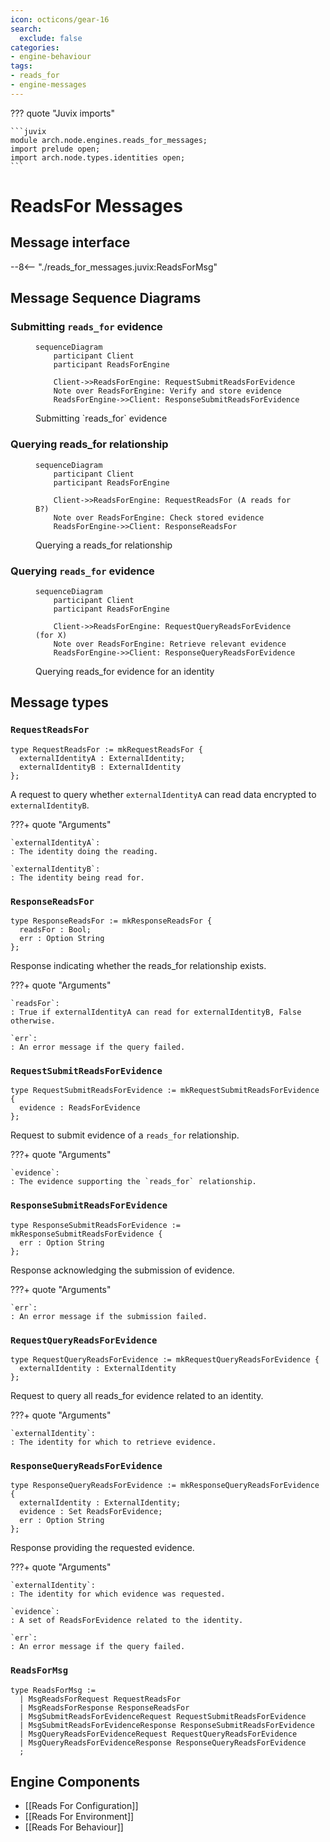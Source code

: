 ```yaml
---
icon: octicons/gear-16
search:
  exclude: false
categories:
- engine-behaviour
tags:
- reads_for
- engine-messages
---
```


??? quote "Juvix imports"

    ```juvix
    module arch.node.engines.reads_for_messages;
    import prelude open;
    import arch.node.types.identities open;
    ```

# ReadsFor Messages

## Message interface

--8<-- "./reads_for_messages.juvix:ReadsForMsg"

## Message Sequence Diagrams

### Submitting `reads_for` evidence

<!-- --8<-- [start:message-sequence-diagram-submit] -->
<figure markdown="span">

```mermaid
sequenceDiagram
    participant Client
    participant ReadsForEngine

    Client->>ReadsForEngine: RequestSubmitReadsForEvidence
    Note over ReadsForEngine: Verify and store evidence
    ReadsForEngine->>Client: ResponseSubmitReadsForEvidence
```

<figcaption markdown="span">
Submitting `reads_for` evidence
</figcaption>
</figure>
<!-- --8<-- [end:message-sequence-diagram-submit] -->

### Querying reads_for relationship

<!-- --8<-- [start:message-sequence-diagram-query-relationship] -->
<figure markdown="span">

```mermaid
sequenceDiagram
    participant Client
    participant ReadsForEngine

    Client->>ReadsForEngine: RequestReadsFor (A reads for B?)
    Note over ReadsForEngine: Check stored evidence
    ReadsForEngine->>Client: ResponseReadsFor
```

<figcaption markdown="span">
Querying a reads_for relationship
</figcaption>
</figure>
<!-- --8<-- [end:message-sequence-diagram-query-relationship] -->

### Querying `reads_for` evidence

<!-- --8<-- [start:message-sequence-diagram-query-evidence] -->
<figure markdown="span">

```mermaid
sequenceDiagram
    participant Client
    participant ReadsForEngine

    Client->>ReadsForEngine: RequestQueryReadsForEvidence (for X)
    Note over ReadsForEngine: Retrieve relevant evidence
    ReadsForEngine->>Client: ResponseQueryReadsForEvidence
```

<figcaption markdown="span">
Querying reads_for evidence for an identity
</figcaption>
</figure>
<!-- --8<-- [end:message-sequence-diagram-query-evidence] -->


## Message types

### `RequestReadsFor`

```juvix
type RequestReadsFor := mkRequestReadsFor {
  externalIdentityA : ExternalIdentity;
  externalIdentityB : ExternalIdentity
};
```

A request to query whether `externalIdentityA` can read data encrypted to
`externalIdentityB`.

???+ quote "Arguments"

    `externalIdentityA`:
    : The identity doing the reading.

    `externalIdentityB`:
    : The identity being read for.

### `ResponseReadsFor`

```juvix
type ResponseReadsFor := mkResponseReadsFor {
  readsFor : Bool;
  err : Option String
};
```

Response indicating whether the reads_for relationship exists.

???+ quote "Arguments"

    `readsFor`:
    : True if externalIdentityA can read for externalIdentityB, False otherwise.

    `err`:
    : An error message if the query failed.

### `RequestSubmitReadsForEvidence`

```juvix
type RequestSubmitReadsForEvidence := mkRequestSubmitReadsForEvidence {
  evidence : ReadsForEvidence
};
```

Request to submit evidence of a `reads_for` relationship.

???+ quote "Arguments"

    `evidence`:
    : The evidence supporting the `reads_for` relationship.

### `ResponseSubmitReadsForEvidence`

```juvix
type ResponseSubmitReadsForEvidence := mkResponseSubmitReadsForEvidence {
  err : Option String
};
```

Response acknowledging the submission of evidence.

???+ quote "Arguments"

    `err`:
    : An error message if the submission failed.

### `RequestQueryReadsForEvidence`

```juvix
type RequestQueryReadsForEvidence := mkRequestQueryReadsForEvidence {
  externalIdentity : ExternalIdentity
};
```

Request to query all reads_for evidence related to an identity.

???+ quote "Arguments"

    `externalIdentity`:
    : The identity for which to retrieve evidence.

### `ResponseQueryReadsForEvidence`

```juvix
type ResponseQueryReadsForEvidence := mkResponseQueryReadsForEvidence {
  externalIdentity : ExternalIdentity;
  evidence : Set ReadsForEvidence;
  err : Option String
};
```

Response providing the requested evidence.

???+ quote "Arguments"

    `externalIdentity`:
    : The identity for which evidence was requested.

    `evidence`:
    : A set of ReadsForEvidence related to the identity.

    `err`:
    : An error message if the query failed.

### `ReadsForMsg`

<!-- --8<-- [start:ReadsForMsg] -->
```juvix
type ReadsForMsg :=
  | MsgReadsForRequest RequestReadsFor
  | MsgReadsForResponse ResponseReadsFor
  | MsgSubmitReadsForEvidenceRequest RequestSubmitReadsForEvidence
  | MsgSubmitReadsForEvidenceResponse ResponseSubmitReadsForEvidence
  | MsgQueryReadsForEvidenceRequest RequestQueryReadsForEvidence
  | MsgQueryReadsForEvidenceResponse ResponseQueryReadsForEvidence
  ;
```
<!-- --8<-- [start:ReadsForMsg] -->

## Engine Components

- [[Reads For Configuration]]
- [[Reads For Environment]]
- [[Reads For Behaviour]]